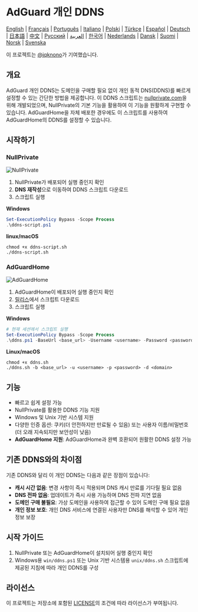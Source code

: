 # AdGuard 개인 DDNS

[English](readme.md) | [Français](readme.fr.md) | [Português](readme.pt.md) | [Italiano](readme.it.md) | [Polski](readme.pl.md) | [Türkçe](readme.tr.md) | [Español](readme.es.md) | [Deutsch](readme.de.md) | [日本語](readme.ja.md) | [中文](readme.zh.md) | [Русский](readme.ru.md) | [العربية](readme.ar.md) | [한국어](readme.ko.md) | [Nederlands](readme.nl.md) | [Dansk](readme.da.md) | [Suomi](readme.fi.md) | [Norsk](readme.no.md) | [Svenska](readme.sv.md)

이 프로젝트는 [@jqknono](https://github.com/jqknono)가 기여했습니다.

## 개요

AdGuard 개인 DDNS는 도메인을 구매할 필요 없이 개인 동적 DNS(DDNS)를 빠르게 설정할 수 있는 간단한 방법을 제공합니다.
이 DDNS 스크립트는 [nullprivate.com](https://nullprivate.com)을 위해 개발되었으며, NullPrivate의 기본 기능을 활용하여 이 기능을 원활하게 구현할 수 있습니다.
AdGuardHome을 자체 배포한 경우에도 이 스크립트를 사용하여 AdGuardHome의 DDNS를 설정할 수 있습니다.

## 시작하기

### NullPrivate

![NullPrivate](./assets/nullprivate.webp)

1. NullPrivate가 배포되어 실행 중인지 확인
2. **DNS 재작성**으로 이동하여 DDNS 스크립트 다운로드
3. 스크립트 실행

**Windows**

```powershell
Set-ExecutionPolicy Bypass -Scope Process
.\ddns-script.ps1
```

**linux/macOS**

```shell
chmod +x ddns-script.sh
./ddns-script.sh
```

### AdGuardHome

![AdGuardHome](./assets/adguardhome.webp)

1. AdGuardHome이 배포되어 실행 중인지 확인
2. [릴리스](https://github.com/NullPrivate/nullprivate-ddns/releases)에서 스크립트 다운로드
3. 스크립트 실행

**Windows**

```powershell
# 현재 세션에서 스크립트 실행
Set-ExecutionPolicy Bypass -Scope Process
.\ddns.ps1 -BaseUrl <base_url> -Username <username> -Password <password> -Domain <domain>
```

**Linux/macOS**

```shell
chmod +x ddns.sh
./ddns.sh -b <base_url> -u <username> -p <password> -d <domain>
```

## 기능

- 빠르고 쉽게 설정 가능
- NullPrivate를 활용한 DDNS 기능 지원
- Windows 및 Unix 기반 시스템 지원
- 다양한 인증 옵션: 쿠키(더 안전하지만 만료될 수 있음) 또는 사용자 이름/비밀번호(더 오래 지속되지만 보안성이 낮음)
- **AdGuardHome 지원**: AdGuardHome과 완벽 호환되어 원활한 DDNS 설정 가능

## 기존 DDNS와의 차이점

기존 DDNS와 달리 이 개인 DDNS는 다음과 같은 장점이 있습니다:

- **캐시 시간 없음**: 변경 사항이 즉시 적용되며 DNS 캐시 만료를 기다릴 필요 없음
- **DNS 전파 없음**: 업데이트가 즉시 사용 가능하며 DNS 전파 지연 없음
- **도메인 구매 불필요**: 가상 도메인을 사용하여 접근할 수 있어 도메인 구매 필요 없음
- **개인 정보 보호**: 개인 DNS 서비스에 연결된 사용자만 DNS를 해석할 수 있어 개인 정보 보장

## 시작 가이드

1. NullPrivate 또는 AdGuardHome이 설치되어 실행 중인지 확인
2. Windows용 `win/ddns.ps1` 또는 Unix 기반 시스템용 `unix/ddns.sh` 스크립트에 제공된 지침에 따라 개인 DDNS를 구성

## 라이선스

이 프로젝트는 저장소에 포함된 [LICENSE](LICENSE)의 조건에 따라 라이선스가 부여됩니다.